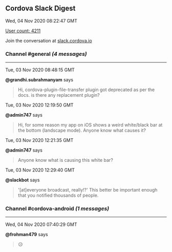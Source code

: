 ## Cordova Slack Digest
Wed, 04 Nov 2020 08:22:47 GMT

[User count: 4211](https://cordova.slack.com/)


Join the conversation at [slack.cordova.io](http://slack.cordova.io/)

### __Channel #general__ _(4 messages)_
---

Tue, 03 Nov 2020 08:48:15 GMT

__@grandhi.subrahmanyam__ says 
> Hi, cordova-plugin-file-transfer plugin got deprecated as per the docs. is there any replacement plugin?
> 

Tue, 03 Nov 2020 12:19:50 GMT

__@admin747__ says 
> Hi, for some reason my app on iOS shows a weird white/black bar at the bottom (landscape mode). Anyone know what causes it?
> 

Tue, 03 Nov 2020 12:21:35 GMT

__@admin747__ says 
> Anyone know what is causing this white bar?
> 

Tue, 03 Nov 2020 12:29:40 GMT

__@slackbot__ says 
> '[at]everyone broadcast, really!?'  This better be important enough that you notified thousands of people.
> 

### __Channel #cordova-android__ _(1 messages)_
---

Wed, 04 Nov 2020 07:40:29 GMT

__@frohman479__ says 
> 😥
> 
